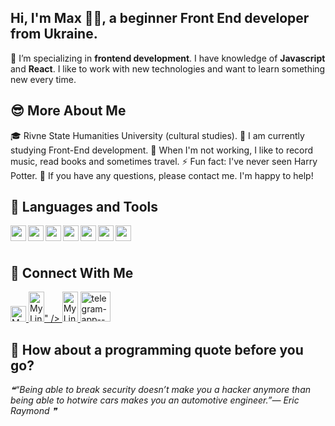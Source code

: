 ## Hi, I'm Max 💇‍♂️, a beginner Front End developer from Ukraine. 
  


🚀 I’m specializing in **frontend development**. I have knowledge of **Javascript** and **React**. I like to work with new technologies and want to learn something new every time. 

## 😎 **More About Me**

🎓 Rivne State Humanities University (cultural studies).
🌱 I am currently studying Front-End development.
🎸 When I'm not working, I like to record music, read books and sometimes travel.
⚡ Fun fact: I've never seen Harry Potter.
💬 If you have any questions, please contact me. I'm happy to help!

## 🔨 **Languages and Tools**

<div>
<img align="left" height="25px" src="https://cdn-icons-png.flaticon.com/512/5968/5968292.png">
<img align="left" height="25px" src="https://cdn.iconscout.com/icon/free/png-256/react-1-282599.png">
<img align="left" height="25px" src="https://img.icons8.com/color/48/html-5--v1.png">
<img align="left" height="25px" src="https://img.icons8.com/color/48/css3.png">
<img align="left" height="25px" src="https://img.icons8.com/nolan/64/sass.png">
<img align="left" height="25px" src="https://img.icons8.com/color/48/visual-studio-code-2019.png">
<img align="left" height="25px" src="https://img.icons8.com/color/48/figma--v1.png">
</div>

<br /><br />

<!-- Social Links -->
## 🤝 **Connect With Me**

<div>
    <a href="https://www.linkedin.com/in/maks-yuvkovetskyi/">
        <img alt="My LinkedIn" width="25px" src="https://cdn-icons-png.flaticon.com/512/174/174857.png" />
    </a>
    <a href="https://www.facebook.com/yuvkovetskyy.maxim/">
        <img alt="My LinkedIn" width="25px" height="48" src="https://img.icons8.com/color/48/facebook.png" alt="facebook"/>" />
    </a>
    <a href="https://t.me/arranger222/">
        <img alt="My LinkedIn" width="25px" height="48" src="https://img.icons8.com/color/48/telegram-app--v1.png" />
    </a>
  <img width="48" height="48" src="https://img.icons8.com/color/48/telegram-app--v1.png" alt="telegram-app--v1"/>
</div>

## 📣 **How about a programming quote before you go?**

<!--STARTS_HERE_QUOTE_README-->
<i>❝“Being able to break security doesn’t make you a hacker anymore than being able to hotwire cars makes you an automotive engineer.”— Eric Raymond   ❞</i>
<!--ENDS_HERE_QUOTE_README-->

<!-- TODOs: GitHub stats [when they get good ;)] -->
